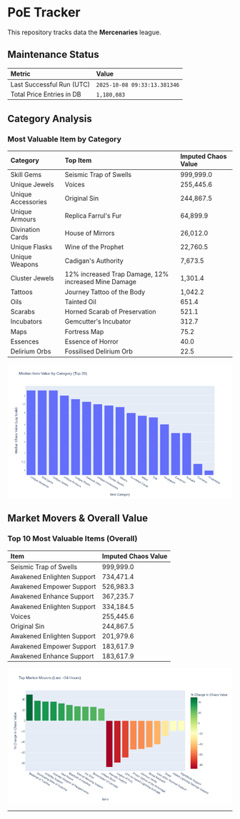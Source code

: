 # PoE Tracker

This repository tracks data the **Mercenaries** league.

## Maintenance Status

<!-- START_MAINTENANCE -->
| Metric | Value |
|:---|:---|
| Last Successful Run (UTC) | `2025-10-08 09:33:13.381346` |
| Total Price Entries in DB | `1,180,083` |

<!-- END_MAINTENANCE -->

## Category Analysis

<!-- START_CATEGORY_ANALYSIS -->
### Most Valuable Item by Category
| Category | Top Item | Imputed Chaos Value |
| :--- | :--- | :--- |
| Skill Gems | Seismic Trap of Swells | 999,999.0 |
| Unique Jewels | Voices | 255,445.6 |
| Unique Accessories | Original Sin | 244,867.5 |
| Unique Armours | Replica Farrul's Fur | 64,899.9 |
| Divination Cards | House of Mirrors | 26,012.0 |
| Unique Flasks | Wine of the Prophet | 22,760.5 |
| Unique Weapons | Cadigan's Authority | 7,673.5 |
| Cluster Jewels | 12% increased Trap Damage, 12% increased Mine Damage | 1,301.4 |
| Tattoos | Journey Tattoo of the Body | 1,042.2 |
| Oils | Tainted Oil | 651.4 |
| Scarabs | Horned Scarab of Preservation | 521.1 |
| Incubators | Gemcutter's Incubator | 312.7 |
| Maps | Fortress Map | 75.2 |
| Essences | Essence of Horror | 40.0 |
| Delirium Orbs | Fossilised Delirium Orb | 22.5 |


![Category Analysis Chart](charts/category_analysis.png)
<!-- END_CATEGORY_ANALYSIS -->

## Market Movers & Overall Value

<!-- START_ANALYSIS -->
### Top 10 Most Valuable Items (Overall)
| Item | Imputed Chaos Value |
| :--- | :--- |
| Seismic Trap of Swells | 999,999.0 |
| Awakened Enlighten Support | 734,471.4 |
| Awakened Empower Support | 526,983.3 |
| Awakened Enhance Support | 367,235.7 |
| Awakened Enlighten Support | 334,184.5 |
| Voices | 255,445.6 |
| Original Sin | 244,867.5 |
| Awakened Enlighten Support | 201,979.6 |
| Awakened Empower Support | 183,617.9 |
| Awakened Enhance Support | 183,617.9 |


![Market Movers Chart](charts/market_movers.png)
<!-- END_ANALYSIS -->

---
